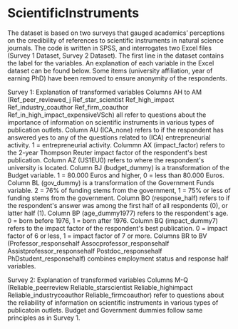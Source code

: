 # ScientificInstruments

The dataset is based on two surveys that gauged academics’ perceptions on the credibility of references to scientific instruments in natural science journals. The code is written in SPSS, and interrogates two Excel files (Survey 1 Dataset, Survey 2 Dataset). The first line in the dataset contains the label for the variables. An explanation of each variable in the Excel dataset can be found below. Some items (university affiliation, year of earning PhD) have been removed to ensure anonymity of the respondents.

Survey 1: Explanation of transformed variables
Columns AH to AM (Ref_peer_reviewed_j	Ref_star_scientist	Ref_high_impact	Ref_industry_coauthor	Ref_firm_coauthor	Ref_in_high_impact_expensiveVSch) all refer to questions about the importance of information on scientific instruments in various types of publication outlets.
Column AU (ICA_none) refers to if the respondent has answered yes to any of the questions related to (ICA) entrepreneurial activity. 1 = entrepreneurial activity.
Colummn AX (impact_factor) refers to the 2-year Thompson Reuter impact factor of the respondent's best publication.
Column AZ (US1EU0) refers to where the respondent's university is located.
Column BJ (budget_dummy) is a transformation of the Budget variable. 1 = 80.000 Euros and higher, 0 = less than 80.000 Euros.
Column BL (gov_dummy) is a transformation of the Government Funds variable. 2 = 76% of funding stems from the government, 1 = 75% or less of funding stems from the government.
Column BO (response_half) refers to if the respondent's answer was among the first half of all respondents (0), or latter half (1).
Column BP (age_dummy1977) refers to the respondent's age. 0 = born before 1976, 1 = born after 1976.
Column BQ (impact_dummy7) refers to the impact factor of the respondent's best publication. 0 = impact factor of 6 or less, 1 = impact factor of 7 or more.
Columns BR to BV (Professor_responsehalf	Assocprofessor_responsehalf	Assistprofessor_responsehalf	Postdoc_responsehalf	PhDstudent_responsehalf) combines employment status and response half variables.

Survey 2: Explanation of transformed variables
Columns M-Q (Reliable_peerreview	Reliable_starscientist	Reliable_highimpact	Reliable_industrycoauthor	Reliable_firmcoauthor) refer to questions about the reliability of information on scientific instruments in various types of publicatoin outlets.
Budget and Government dummies follow same principles as in Survey 1.
